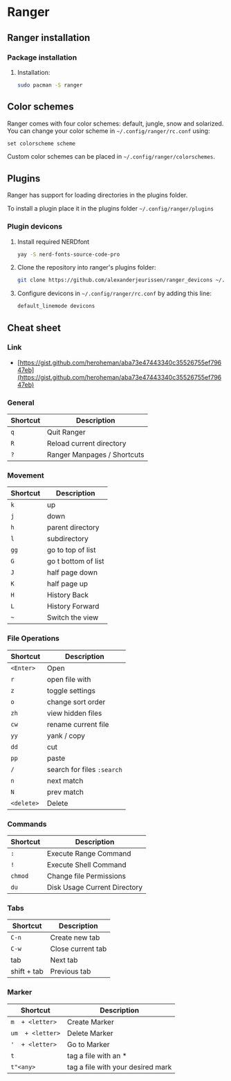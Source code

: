 # Ranger

## Ranger installation

### Package installation

1. Installation:

   ```bash
   sudo pacman -S ranger
   ```

## Color schemes

Ranger comes with four color schemes: default, jungle, snow and solarized. You can change your color scheme in `~/.config/ranger/rc.conf` using:

```txt
set colorscheme scheme
```

Custom color schemes can be placed in `~/.config/ranger/colorschemes`.

## Plugins

Ranger has support for loading directories in the plugins folder.

To install a plugin place it in the plugins folder `~/.config/ranger/plugins`

### Plugin devicons

1. Install required NERDfont

   ```bash
   yay -S nerd-fonts-source-code-pro
   ```

2. Clone the repository into ranger's plugins folder:

   ```bash
   git clone https://github.com/alexanderjeurissen/ranger_devicons ~/.config/ranger/plugins/ranger_devicons
   ```

3. Configure devicons in `~/.config/ranger/rc.conf` by adding this line:

   ```txt
   default_linemode devicons
   ```

## Cheat sheet

### Link

- [https://gist.github.com/heroheman/aba73e47443340c35526755ef79647eb](https://gist.github.com/heroheman/aba73e47443340c35526755ef79647eb)

### General

| Shortcut | Description                 |
|----------|-----------------------------|
| `q`      | Quit Ranger                 |
| `R`      | Reload current directory    |
| `?`      | Ranger Manpages / Shortcuts |

### Movement

| Shortcut | Description         |
|----------|---------------------|
| `k`      | up                  |
| `j`      | down                |
| `h`      | parent directory    |
| `l`      | subdirectory        |
| `gg`     | go to top of list   |
| `G`      | go t bottom of list |
| `J`      | half page down      |
| `K`      | half page up        |
| `H`      | History Back        |
| `L`      | History Forward     |
| `~`      | Switch the view     |

### File Operations

| Shortcut   | Description                |
|------------|----------------------------|
| `<Enter>`  | Open                       |
| `r`        | open file with             |
| `z`        | toggle settings            |
| `o`        | change sort order          |
| `zh`       | view hidden files          |
| `cw`       | rename current file        |
| `yy`       | yank / copy                |
| `dd`       | cut                        |
| `pp`       | paste                      |
| `/`        | search for files `:search` |
| `n`        | next match                 |
| `N`        | prev match                 |
| `<delete>` | Delete                     |

### Commands

| Shortcut | Description                  |
|----------|------------------------------|
| `:`      | Execute Range Command        |
| `!`      | Execute Shell Command        |
| `chmod`  | Change file Permissions      |
| `du`     | Disk Usage Current Directory |

### Tabs

| Shortcut    | Description       |
|-------------|-------------------|
| `C-n`       | Create new tab    |
| `C-w`       | Close current tab |
| tab         | Next tab          |
| shift + tab | Previous tab      |

### Marker

| Shortcut         | Description                       |
|------------------|-----------------------------------|
| `m  + <letter>`  | Create Marker                     |
| `um  + <letter>` | Delete Marker                     |
| `'  + <letter>`  | Go to Marker                      |
| `t`              | tag a file with an *              |
| `t"<any>`        | tag a file with your desired mark |
